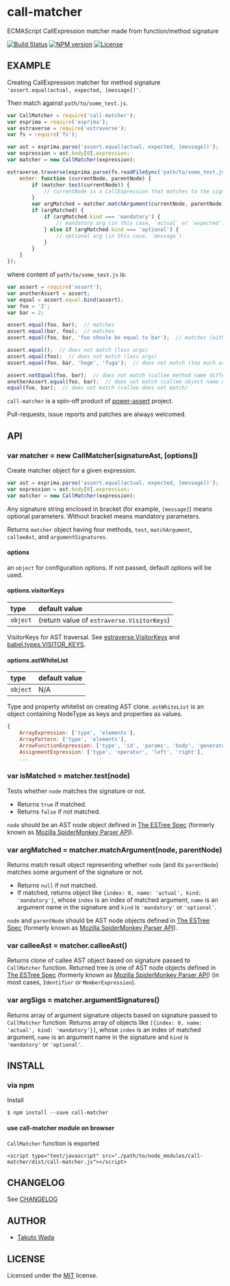 call-matcher
================================

ECMAScript CallExpression matcher made from function/method signature

[![Build Status][travis-image]][travis-url]
[![NPM version][npm-image]][npm-url]
[![License][license-image]][license-url]


EXAMPLE
---------------------------------------

Creating CallExpression matcher for method signature `'assert.equal(actual, expected, [message])'`.

Then match against `path/to/some_test.js`.

```javascript
var CallMatcher = require('call-matcher');
var esprima = require('esprima');
var estraverse = require('estraverse');
var fs = require('fs');

var ast = esprima.parse('assert.equal(actual, expected, [message])');
var expression = ast.body[0].expression;
var matcher = new CallMatcher(expression);

estraverse.traverse(esprima.parse(fs.readFileSync('path/to/some_test.js')), {
    enter: function (currentNode, parentNode) {
        if (matcher.test(currentNode)) {
            // currentNode is a CallExpression that matches to the signature
        }
        var argMatched = matcher.matchArgument(currentNode, parentNode);
        if (argMatched) {
            if (argMatched.kind === 'mandatory') {
                // mandatory arg (in this case, `actual` or `expected`)
            } else if (argMatched.kind === 'optional') {
                // optional arg (in this case, `message`)
            }
        }
    }
});
```

where content of `path/to/some_test.js` is:

```javascript
var assert = require('assert');
var anotherAssert = assert;
var equal = assert.equal.bind(assert);
var foo = '2';
var bar = 2;

assert.equal(foo, bar);  // matches
assert.equal(bar, foo);  // matches
assert.equal(foo, bar, 'foo shoule be equal to bar');  // matches (with optional arg)

assert.equal();  // does not match (less args)
assert.equal(foo);  // does not match (less args)
assert.equal(foo, bar, 'hoge', 'fuga');  // does not match (too much args)

assert.notEqual(foo, bar);  // does not match (callee method name differs)
anotherAssert.equal(foo, bar);  // does not match (callee object name differs)
equal(foo, bar);  // does not match (callee does not match)
```

`call-matcher` is a spin-off product of [power-assert](https://github.com/twada/power-assert) project.

Pull-requests, issue reports and patches are always welcomed.


API
---------------------------------------

### var matcher = new CallMatcher(signatureAst, [options])

Create matcher object for a given expression.

```javascript
var ast = esprima.parse('assert.equal(actual, expected, [message])');
var expression = ast.body[0].expression;
var matcher = new CallMatcher(expression);
```

Any signature string enclosed in bracket (for example, `[message]`) means optional parameters. Without bracket means mandatory parameters.

Returns `matcher` object having four methods, `test`, `matchArgument`, `calleeAst`, and `argumentSignatures`.


#### options

an `object` for configuration options. If not passed, default options will be used.


#### options.visitorKeys

| type     | default value |
|:---------|:--------------|
| `object` | (return value of `estraverse.VisitorKeys`)   |

VisitorKeys for AST traversal. See [estraverse.VisitorKeys](https://github.com/estools/estraverse/blob/4.0.0/estraverse.js#L217-L288) and [babel.types.VISITOR_KEYS](https://github.com/babel/babel/blob/v5.1.11/src/babel/types/visitor-keys.json).


#### options.astWhiteList

| type     | default value |
|:---------|:--------------|
| `object` | N/A           |

Type and property whitelist on creating AST clone. `astWhiteList` is an object containing NodeType as keys and properties as values.

```js
{
    ArrayExpression: ['type', 'elements'],
    ArrayPattern: ['type', 'elements'],
    ArrowFunctionExpression: ['type', 'id', 'params', 'body', 'generator', 'expression'],
    AssignmentExpression: ['type', 'operator', 'left', 'right'],
    ...
```


### var isMatched = matcher.test(node)

Tests whether `node` matches the signature or not.

 - Returns `true` if matched.
 - Returns `false` if not matched.

`node` should be an AST node object defined in [The ESTree Spec](https://github.com/estree/estree) (formerly known as [Mozilla SpiderMonkey Parser API](https://developer.mozilla.org/en-US/docs/SpiderMonkey/Parser_API)).


### var argMatched = matcher.matchArgument(node, parentNode)

Returns match result object representing whether `node` (and its `parentNode`) matches some argument of the signature or not.

 - Returns `null` if not matched.
 - If matched, returns object like `{index: 0, name: 'actual', kind: 'mandatory'}`, whose `index` is an index of matched argument, `name` is an argument name in the signature and `kind` is `'mandatory'` or `'optional'`.

`node` and `parentNode` should be AST node objects defined in [The ESTree Spec](https://github.com/estree/estree) (formerly known as [Mozilla SpiderMonkey Parser API](https://developer.mozilla.org/en-US/docs/SpiderMonkey/Parser_API)).


### var calleeAst = matcher.calleeAst()

Returns clone of callee AST object based on signature passed to `CallMatcher` function. Returned tree is one of AST node objects defined in [The ESTree Spec](https://github.com/estree/estree) (formerly known as [Mozilla SpiderMonkey Parser API](https://developer.mozilla.org/en-US/docs/SpiderMonkey/Parser_API)) (in most cases, `Identifier` or `MemberExpression`).


### var argSigs = matcher.argumentSignatures()

Returns array of argument signature objects based on signature passed to `CallMatcher` function. Returns array of objects like `[{index: 0, name: 'actual', kind: 'mandatory'}]`, whose `index` is an index of matched argument, `name` is an argument name in the signature and `kind` is `'mandatory'` or `'optional'`.



INSTALL
---------------------------------------

### via npm

Install

    $ npm install --save call-matcher


#### use call-matcher module on browser

`CallMatcher` function is exported

    <script type="text/javascript" src="./path/to/node_modules/call-matcher/dist/call-matcher.js"></script>



CHANGELOG
---------------------------------------
See [CHANGELOG](https://github.com/twada/call-matcher/blob/master/CHANGELOG.md)


AUTHOR
---------------------------------------
* [Takuto Wada](https://github.com/twada)


LICENSE
---------------------------------------
Licensed under the [MIT](https://github.com/twada/call-matcher/blob/master/MIT-LICENSE.txt) license.


[npm-url]: https://npmjs.org/package/call-matcher
[npm-image]: https://badge.fury.io/js/call-matcher.svg

[travis-url]: https://travis-ci.org/twada/call-matcher
[travis-image]: https://secure.travis-ci.org/twada/call-matcher.svg?branch=master

[license-url]: https://github.com/twada/call-matcher/blob/master/MIT-LICENSE.txt
[license-image]: https://img.shields.io/badge/license-MIT-brightgreen.svg

